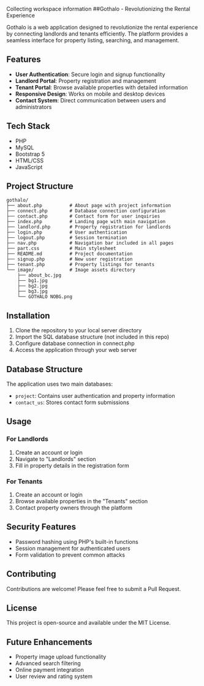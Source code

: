 Collecting workspace information ##Gothalo - Revolutionizing the Rental Experience

Gothalo is a web application designed to revolutionize the rental experience by connecting landlords and tenants efficiently. The platform provides a seamless interface for property listing, searching, and management.

## Features

- **User Authentication**: Secure login and signup functionality
- **Landlord Portal**: Property registration and management
- **Tenant Portal**: Browse available properties with detailed information
- **Responsive Design**: Works on mobile and desktop devices
- **Contact System**: Direct communication between users and administrators

## Tech Stack

- PHP
- MySQL
- Bootstrap 5
- HTML/CSS
- JavaScript

## Project Structure

```
gothalo/
├── about.php          # About page with project information
├── connect.php        # Database connection configuration
├── contact.php        # Contact form for user inquiries
├── index.php          # Landing page with main navigation
├── landlord.php       # Property registration for landlords
├── login.php          # User authentication
├── logout.php         # Session termination
├── nav.php            # Navigation bar included in all pages
├── part.css           # Main stylesheet
├── README.md          # Project documentation
├── signup.php         # New user registration
├── tenant.php         # Property listings for tenants
└── image/             # Image assets directory
    ├── about_bc.jpg
    ├── bg1.jpg
    ├── bg2.jpg
    ├── bg3.jpg
    └── GOTHALO NOBG.png
```

## Installation

1. Clone the repository to your local server directory
2. Import the SQL database structure (not included in this repo)
3. Configure database connection in connect.php
4. Access the application through your web server

## Database Structure

The application uses two main databases:
- `project`: Contains user authentication and property information
- `contact_us`: Stores contact form submissions

## Usage

### For Landlords
1. Create an account or login
2. Navigate to "Landlords" section
3. Fill in property details in the registration form

### For Tenants
1. Create an account or login
2. Browse available properties in the "Tenants" section
3. Contact property owners through the platform

## Security Features

- Password hashing using PHP's built-in functions
- Session management for authenticated users
- Form validation to prevent common attacks

## Contributing

Contributions are welcome! Please feel free to submit a Pull Request.

## License

This project is open-source and available under the MIT License.

## Future Enhancements

- Property image upload functionality
- Advanced search filtering
- Online payment integration
- User review and rating system